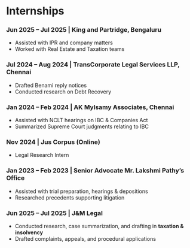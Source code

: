 # Internships

### Jun 2025 – Jul 2025 | King and Partridge, Bengaluru
- Assisted with IPR and company matters  
- Worked with Real Estate and Taxation teams  

### Jul 2024 – Aug 2024 | TransCorporate Legal Services LLP, Chennai
- Drafted Benami reply notices  
- Conducted research on Debt Recovery  

### Jan 2024 – Feb 2024 | AK Mylsamy Associates, Chennai
- Assisted with NCLT hearings on IBC & Companies Act  
- Summarized Supreme Court judgments relating to IBC  

### Nov 2024 | Jus Corpus (Online)
- Legal Research Intern  

### Jan 2023 – Feb 2023 | Senior Advocate Mr. Lakshmi Pathy’s Office
- Assisted with trial preparation, hearings & depositions  
- Researched precedents supporting litigation  

### Jun 2025 – Jul 2025 | J&M Legal
- Conducted research, case summarization, and drafting in **taxation & insolvency**  
- Drafted complaints, appeals, and procedural applications
